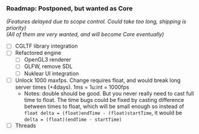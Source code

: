
### Roadmap: Postponed, but wanted as Core 
_(Features delayed due to scope control. Could take too long, shipping is priority)_  
_(All of them are very wanted, and will become Core eventually)_  
- [ ] CGLTF library integration
- [ ] Refactored engine
  - [ ] OpenGL3 renderer
  - [ ] GLFW, remove SDL
  - [ ] Nuklear UI integration
- [ ] Unlock 1000 maxfps. Change requires float, and would break long server times (+4days). 1ms = 1u:int = 1000fps
  - Notes: double should be good. But you never really need to cast full time to float. 
  The time bugs could be fixed by casting difference between times to float, which will be small enough
  so instead of `float delta = (float)endTime - (float)startTime`, it would be `delta = (float)(endTime - startTime)`
- [ ] Threads
